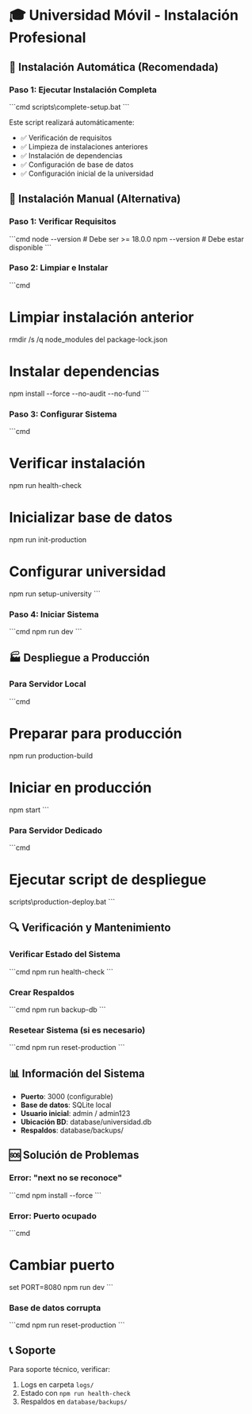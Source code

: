 # 🎓 Universidad Móvil - Instalación Profesional

## 🚀 Instalación Automática (Recomendada)

### Paso 1: Ejecutar Instalación Completa
\`\`\`cmd
scripts\complete-setup.bat
\`\`\`

Este script realizará automáticamente:
- ✅ Verificación de requisitos
- ✅ Limpieza de instalaciones anteriores  
- ✅ Instalación de dependencias
- ✅ Configuración de base de datos
- ✅ Configuración inicial de la universidad

## 🔧 Instalación Manual (Alternativa)

### Paso 1: Verificar Requisitos
\`\`\`cmd
node --version    # Debe ser >= 18.0.0
npm --version     # Debe estar disponible
\`\`\`

### Paso 2: Limpiar e Instalar
\`\`\`cmd
# Limpiar instalación anterior
rmdir /s /q node_modules
del package-lock.json

# Instalar dependencias
npm install --force --no-audit --no-fund
\`\`\`

### Paso 3: Configurar Sistema
\`\`\`cmd
# Verificar instalación
npm run health-check

# Inicializar base de datos
npm run init-production

# Configurar universidad
npm run setup-university
\`\`\`

### Paso 4: Iniciar Sistema
\`\`\`cmd
npm run dev
\`\`\`

## 🏭 Despliegue a Producción

### Para Servidor Local
\`\`\`cmd
# Preparar para producción
npm run production-build

# Iniciar en producción
npm start
\`\`\`

### Para Servidor Dedicado
\`\`\`cmd
# Ejecutar script de despliegue
scripts\production-deploy.bat
\`\`\`

## 🔍 Verificación y Mantenimiento

### Verificar Estado del Sistema
\`\`\`cmd
npm run health-check
\`\`\`

### Crear Respaldos
\`\`\`cmd
npm run backup-db
\`\`\`

### Resetear Sistema (si es necesario)
\`\`\`cmd
npm run reset-production
\`\`\`

## 📊 Información del Sistema

- **Puerto**: 3000 (configurable)
- **Base de datos**: SQLite local
- **Usuario inicial**: admin / admin123
- **Ubicación BD**: database/universidad.db
- **Respaldos**: database/backups/

## 🆘 Solución de Problemas

### Error: "next no se reconoce"
\`\`\`cmd
npm install --force
\`\`\`

### Error: Puerto ocupado
\`\`\`cmd
# Cambiar puerto
set PORT=8080
npm run dev
\`\`\`

### Base de datos corrupta
\`\`\`cmd
npm run reset-production
\`\`\`

## 📞 Soporte

Para soporte técnico, verificar:
1. Logs en carpeta `logs/`
2. Estado con `npm run health-check`
3. Respaldos en `database/backups/`
